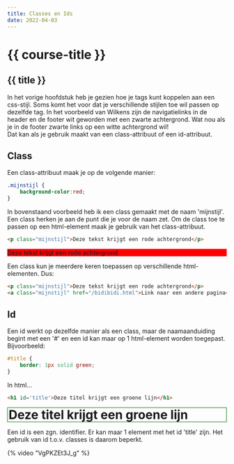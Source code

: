 ```yaml
---
title: Classes en Ids
date: 2022-04-03
---
```


# {{ course-title }}

## {{ title }}


In het vorige hoofdstuk heb je gezien hoe je tags kunt koppelen aan een css-stijl. Soms komt het voor dat je verschillende stijlen toe
wil passen op dezelfde tag. In het voorbeeld van Wilkens zijn de navigatielinks in de header en de footer wit geworden met een zwarte achtergrond.
Wat nou als je in de footer zwarte links op een witte achtergrond wil!  
Dat kan als je gebruik maakt van een class-attribuut of een id-attribuut.

## Class  
Een class-attribuut maak je op de volgende manier:
```css
.mijnstijl {
    background-color:red;
}
```
In bovenstaand voorbeeld heb ik een class gemaakt met de naam 'mijnstijl'. Een class herken je aan de punt die je voor de naam zet.
Om de class toe te passen op een html-element maak je gebruik van het class-attribuut.
```html
<p class="mijnstijl">Deze tekst krijgt een rode achtergrond</p>
```
<div class="html">
<p style="background-color: red">Deze tekst krijgt een rode achtergrond</p>
</div>

Een class kun je meerdere keren toepassen op verschillende html-elementen. Dus:
```html
<p class="mijnstijl">Deze tekst krijgt een rode achtergrond</p>
<a class="mijnstijl" href="/bidibidi.html">Link naar een andere pagina</a>
```
## Id
Een id werkt op dezelfde manier als een class, maar de naamaanduiding begint met een '#' en een id kan maar op 1 html-element worden toegepast.
Bijvoorbeeld:
```css
#title {
    border: 1px solid green;
}
```
In html...
```html
<h1 id='title'>Deze titel krijgt een groene lijn</h1>
```
<div class="html">
<h1 style="line-height:1em; margin:0; padding:2px; border: 1px solid green;">Deze titel krijgt een groene lijn</h1>
</div>

Een id is een zgn. identifier. Er kan maar 1 element met het id 'title' zijn. Het gebruik van id t.o.v. classes is daarom beperkt.

{% video "VgPKZEt3J_g" %}
